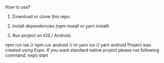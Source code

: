 How to use?
1. Download or clone this repo.

2. Install dependencies (npm install or yarn install)

3. Run project on iOS / Android.

 npm run ios // npm run android
 // or
 yarn ios // yarn android
Project was created using Expo. If you want standard native project please run following command:
expo start
